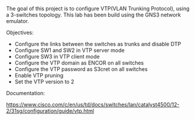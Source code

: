 The goal of this project is to configure VTP(VLAN Trunking Protocol), using a 3-switches topology.
This lab has been build using the GNS3 network emulator.

Objectives:

- Configure the links between the switches as trunks and disable DTP
- Configure SW1 and SW2 in VTP server mode
- Configure SW3 in VTP client mode
- Configure the VTP domain as ENCOR on all switches
- Configure the VTP password as S3cret on all switches
- Enable VTP pruning
- Set the VTP version to 2

Documentation:

https://www.cisco.com/c/en/us/td/docs/switches/lan/catalyst4500/12-2/31sg/configuration/guide/vtp.html